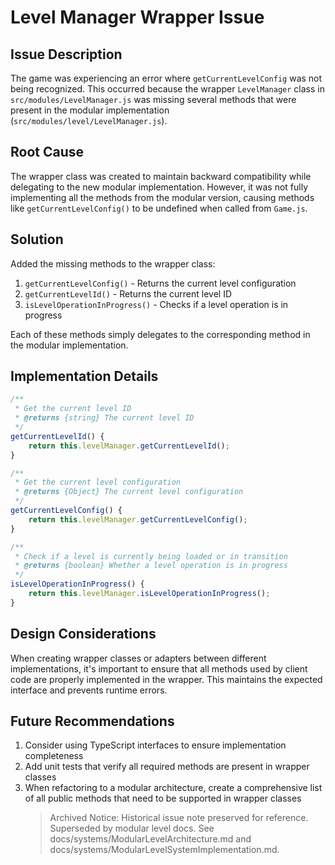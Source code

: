 # Level Manager Wrapper Issue

## Issue Description

The game was experiencing an error where `getCurrentLevelConfig` was not being recognized. This occurred because the wrapper `LevelManager` class in `src/modules/LevelManager.js` was missing several methods that were present in the modular implementation (`src/modules/level/LevelManager.js`).

## Root Cause

The wrapper class was created to maintain backward compatibility while delegating to the new modular implementation. However, it was not fully implementing all the methods from the modular version, causing methods like `getCurrentLevelConfig()` to be undefined when called from `Game.js`.

## Solution

Added the missing methods to the wrapper class:

1. `getCurrentLevelConfig()` - Returns the current level configuration
2. `getCurrentLevelId()` - Returns the current level ID
3. `isLevelOperationInProgress()` - Checks if a level operation is in progress

Each of these methods simply delegates to the corresponding method in the modular implementation.

## Implementation Details

```javascript
/**
 * Get the current level ID
 * @returns {string} The current level ID
 */
getCurrentLevelId() {
    return this.levelManager.getCurrentLevelId();
}

/**
 * Get the current level configuration
 * @returns {Object} The current level configuration
 */
getCurrentLevelConfig() {
    return this.levelManager.getCurrentLevelConfig();
}

/**
 * Check if a level is currently being loaded or in transition
 * @returns {boolean} Whether a level operation is in progress
 */
isLevelOperationInProgress() {
    return this.levelManager.isLevelOperationInProgress();
}
```

## Design Considerations

When creating wrapper classes or adapters between different implementations, it's important to ensure that all methods used by client code are properly implemented in the wrapper. This maintains the expected interface and prevents runtime errors.

## Future Recommendations

1. Consider using TypeScript interfaces to ensure implementation completeness
2. Add unit tests that verify all required methods are present in wrapper classes
3. When refactoring to a modular architecture, create a comprehensive list of all public methods that need to be supported in wrapper classes
    > Archived Notice: Historical issue note preserved for reference. Superseded by modular level docs. See docs/systems/ModularLevelArchitecture.md and docs/systems/ModularLevelSystemImplementation.md.
